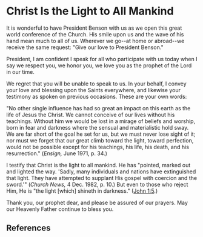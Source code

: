 # Christ Is the Light to All Mankind

It is wonderful to have President Benson with us as we open this great world
conference of the Church. His smile upon us and the wave of his hand mean much
to all of us. Wherever we go--at home or abroad--we receive the same request:
"Give our love to President Benson."

President, I am confident I speak for all who participate with us today when I
say we respect you, we honor you, we love you as the prophet of the Lord in
our time.

We regret that you will be unable to speak to us. In your behalf, I convey
your love and blessing upon the Saints everywhere, and likewise your testimony
as spoken on previous occasions. These are your own words:

"No other single influence has had so great an impact on this earth as the
life of Jesus the Christ. We cannot conceive of our lives without his
teachings. Without him we would be lost in a mirage of beliefs and worship,
born in fear and darkness where the sensual and materialistic hold sway. We
are far short of the goal he set for us, but we must never lose sight of it;
nor must we forget that our great climb toward the light, toward perfection,
would not be possible except for his teachings, his life, his death, and his
resurrection." (_Ensign,_ June 1971, p. 34.)

I testify that Christ is the light to all mankind. He has "pointed, marked out
and lighted the way. 'Sadly, many individuals and nations have extinguished
that light. They have attempted to supplant His gospel with coercion and the
sword.'" (_Church News,_ 4 Dec. 1982, p. 10.) But even to those who reject
Him, He is "the light [which] shineth in darkness." ([John
1:5](/scriptures/nt/john/1.5?lang=eng#4).)

Thank you, our prophet dear, and please be assured of our prayers. May our
Heavenly Father continue to bless you.

## References

